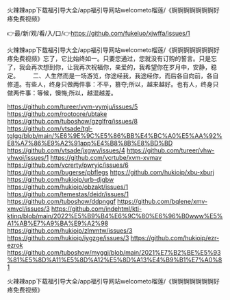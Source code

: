 火辣辣app下载福引导大全/app福引导网站welcometo榴莲/《锕锕锕锕锕锕锕好疼免费视频》

👉最/新/观/看/入/口/👉https://github.com/fukeluo/xjwffa/issues/1

火辣辣app下载福引导大全/app福引导网站welcometo榴莲/《锕锕锕锕锕锕锕好疼免费视频》忘了，它比始终如一。只要您通过，您就没有订购的誓言。只是忘了，我会再次想到你，让我再次祝福你，亲爱的，我希望你在岁月中，安静，稳定。
　　二、人生然而是一场游览，你途经我，我途经你，而后各自向前，各自修道。有些人，终身只做两件事：不平，篡夺;所以，越来越好。也有人，终身只做两件事：等候，懊悔;所以，越混越差。


https://github.com/tureer/vym-vymju/issues/5
https://github.com/rootoore/ubtake
https://github.com/tuboshow/gzglfrq/issues/8
https://github.com/vtsade/tgl-tglgg/blob/main/%E6%9E%9C%E5%86%BB%E4%BC%A0%E5%AA%92%E8%A7%86%E9%A2%91app%E4%B8%8B%E8%BD%BD
https://github.com/vtsade/jxgwv/issues/4
https://github.com/tureer/vhw-vhwoi/issues/1
https://github.com/vcrtube/xvm-xvmav
https://github.com/vcrerty/pwryic/issues/6
https://github.com/bugerse/pbflegs
https://github.com/hukioip/xbu-xburj
https://github.com/hukioip/urb-djgbw
https://github.com/hukioip/obzakt/issues/1
https://github.com/temestas/deidr/issues/1
https://github.com/tuboshow/ddpnggf
https://github.com/bqlene/xmv-xmvcl/issues/3
https://github.com/indehtml/kti-ktinq/blob/main/2022%E5%B9%B4%E6%9C%80%E6%96%B0www%E5%A1%AB%E7%A9%BA%E9%A2%98
https://github.com/hukioip/zlmmtw/issues/3
https://github.com/hukioip/iygzge/issues/3
https://github.com/hukioip/ezr-ezrok
https://github.com/tuboshow/myggj/blob/main/2021%E7%B2%BE%E5%93%81%E5%8D%A11%E5%8D%A12%E5%8D%A13%E4%B9%B1%E7%A0%81

火辣辣app下载福引导大全/app福引导网站welcometo榴莲/《锕锕锕锕锕锕锕好疼免费视频》
